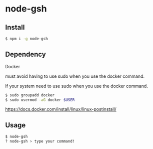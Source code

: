 node-gsh
===

## Install

```bash
$ npm i -g node-gsh
```

## Dependency

Docker

must avoid having to use sudo when you use the docker command.

If your system need to use sudo when you use the docker command.
```bash
$ sudo groupadd docker
$ sudo usermod -aG docker $USER
```
https://docs.docker.com/install/linux/linux-postinstall/


## Usage

```bash
$ node-gsh
? node-gsh > type your command!
```

